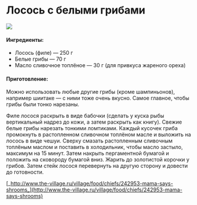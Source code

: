 ﻿---
image: https://s-media-cache-ak0.pinimg.com/564x/79/0d/09/790d093e1552288b964d5cd9f5c772b8.jpg
---
# Лосось с белыми грибами

![](https://s-media-cache-ak0.pinimg.com/564x/79/0d/09/790d093e1552288b964d5cd9f5c772b8.jpg)

#### Ингредиенты:

* Лосось \(филе\) — 250 г
* Белые грибы — 70 г
* Масло сливочное топлёное — 30 г \(для привкуса жареного ореха\)

#### Приготовление:

Можно использовать любые другие грибы \(кроме шампиньонов\), например шиитаке — с ними тоже очень вкусно. Самое главное, чтобы грибы были тонко нарезаны.

Филе лосося раскрыть в виде бабочки \(сделать у куска рыбы вертикальный надрез до кожи, а затем раскрыть как книгу\). Свежие белые грибы нарезать тонкими ломтиками. Каждый кусочек гриба промокнуть в растопленном сливочном топлёном масле и выложить на лосось в виде чешуи. Сверху смазать растопленным сливочным топлёным маслом и поставить в холодильник, чтобы масло застыло, максимум на 15 минут. Затем накрыть пергаментной бумагой и положить на сковороду бумагой вниз. Жарить до золотистой корочки у грибов. Затем стейк лосося перевернуть на другую сторону и довести до готовности.

[_http://www.the-village.ru/village/food/chiefs/242953-mama-says-shrooms_](http://www.the-village.ru/village/food/chiefs/242953-mama-says-shrooms)

